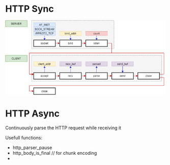 # HTTP Sync

![http_sync.png](../../pics/http_sync.png)

# HTTP Async

Continuously parse the HTTP request while receiving it

Usefull functions:
- http_parser_pause
- http_body_is_final // for chunk encoding
- 